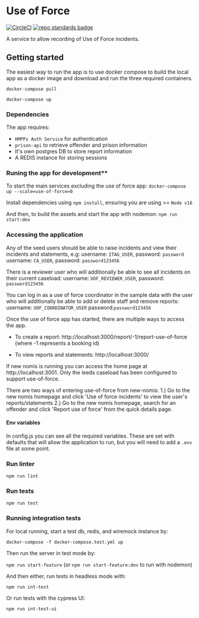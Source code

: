 # Use of Force
[![CircleCI](https://circleci.com/gh/ministryofjustice/use-of-force/tree/main.svg?style=svg)](https://circleci.com/gh/ministryofjustice/use-of-force)
[![repo standards badge](https://img.shields.io/badge/dynamic/json?color=blue&style=for-the-badge&logo=github&label=MoJ%20Compliant&query=%24.result&url=https%3A%2F%2Foperations-engineering-reports.cloud-platform.service.justice.gov.uk%2Fapi%2Fv1%2Fcompliant_public_repositories%2Fuse-of-force)](https://operations-engineering-reports.cloud-platform.service.justice.gov.uk/public-github-repositories.html#use-of-force "Link to report")

A service to allow recording of Use of Force incidents.

## Getting started
The easiest way to run the app is to use docker compose to build the local app as a docker image and download and run the three required containers.

`docker-compose pull`

`docker-compose up`

### Dependencies
The app requires: 
* `HMPPs Auth Service` for authentication
* `prison-api` to retrieve offender and prison information
* It's own postgres DB to store report information
* A REDIS instance for storing sessions

### Runing the app for development**

To start the main services excluding the use of force app: 
`docker-compose up --scale=use-of-force=0`

Install dependencies using `npm install`, ensuring you are using >= `Node v16`

And then, to build the assets and start the app with nodemon:
`npm run start:dev`

### Accessing the application

Any of the seed users should be able to raise incidents and view their incidents and statements, e.g:
username: `ITAG_USER`, password: `password`
username: `CA_USER`,   password: `password123456`


There is a reviewer user who will additionally be able to see all incidents on their current caseload:
username: `UOF_REVIEWER_USER`, password: `password123456`

You can log in as a use of force coordinator in the sample data with the user who will additionally be able to add or delete staff and remove reports:
username: `UOF_COORDINATOR_USER` password:`password123456`

Once the use of force app has started, there are multiple ways to access the app.

* To create a report: 
http://localhost:3000/report/-1/report-use-of-force (where -1 represents a booking id)

* To view reports and statements: 
http://localhost:3000/

If new nomis is running you can access the home page at http://localhost:3001. 
Only the leeds caseload has been configured to support use-of-force.

There are two ways of entering use-of-force from new-nomis:
1.) Go to the new nomis homepage and click 'Use of force incidents' to view the user's reports/statements
2.) Go to the new nomis homepage, search for an offender and click 'Report use of force' from the quick details page.

#### Env variables
In config.js you can see all the required variables. These are set with defaults that will allow the application to run, but you will need to add a `.env` file at some point.

### Run linter

`npm run lint`

### Run tests

`npm run test`

### Running integration tests

For local running, start a test db, redis, and wiremock instance by:

`docker-compose -f docker-compose.test.yml up`

Then run the server in test mode by:

`npm run start-feature` (or `npm run start-feature:dev` to run with nodemon)

And then either, run tests in headless mode with:

`npm run int-test`
 
Or run tests with the cypress UI:

`npm run int-test-ui`